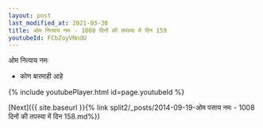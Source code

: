 ```yaml
---
layout: post
last_modified_at: 2021-03-30
title: ओम नित्याय नमः - 1008 दिनों की तपस्या में दिन 159
youtubeId: FCbZoyVNndU
---
```

 
 
 ओम नित्याय नमः  
 
 -  कोण बारमाही आहे 
 
  
 
  
 
 
 
 
 
 


{% include youtubePlayer.html id=page.youtubeId %}
 
[Next]({{ site.baseurl }}{% link  split2/_posts/2014-09-19-ओम पसाय नमः - 1008 दिनों की तपस्या में दिन 158.md%})
 
